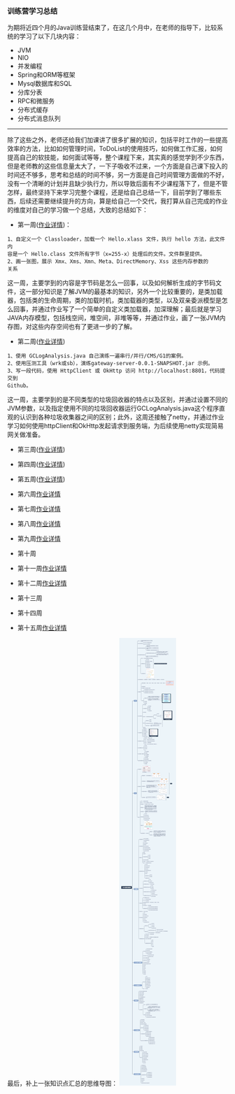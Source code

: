 ### 训练营学习总结
为期将近四个月的Java训练营结束了，在这几个月中，在老师的指导下，比较系统的学习了以下几块内容：
- JVM
- NIO
- 并发编程
- Spring和ORM等框架
- Mysql数据库和SQL
- 分库分表
- RPC和微服务
- 分布式缓存
- 分布式消息队列
------------------------------------------------------------------------
除了这些之外，老师还给我们加课讲了很多扩展的知识，包括平时工作的一些提高效率的方法，比如如何管理时间，ToDoList的使用技巧，如何做工作汇报，如何提高自己的软技能，如何面试等等，整个课程下来，其实真的感觉学到不少东西，但是老师教的这些信息量太大了，一下子吸收不过来，一个方面是自己课下投入的时间还不够多，思考和总结的时间不够，另一方面是自己时间管理方面做的不好，没有一个清晰的计划并且缺少执行力，所以导致后面有不少课程落下了，但是不管怎样，最终坚持下来学习完整个课程，还是给自己总结一下，目前学到了哪些东西，后续还需要继续提升的方向，算是给自己一个交代，我打算从自己完成的作业的维度对自己的学习做一个总结，大致的总结如下：
- 第一周([作业详情](https://github.com/wenhui5628/JAVA-000/tree/main/Week_01))：
```
1、自定义一个 Classloader，加载一个 Hello.xlass 文件，执行 hello 方法，此文件内
容是一个 Hello.class 文件所有字节（x=255-x）处理后的文件。文件群里提供。
2、画一张图，展示 Xmx、Xms、Xmn、Meta、DirectMemory、Xss 这些内存参数的
关系
```
这一周，主要学到的内容是字节码是怎么一回事，以及如何解析生成的字节码文件，这一部分知识是了解JVM的最基本的知识，另外一个比较重要的，是类加载器，包括类的生命周期，类的加载时机，类加载器的类型，以及双亲委派模型是怎么回事，并通过作业写了一个简单的自定义类加载器，加深理解；最后就是学习JAVA内存模型，包括栈空间，堆空间，非堆等等，并通过作业，画了一张JVM内存图，对这些内存空间也有了更进一步的了解。

- 第二周([作业详情](https://github.com/wenhui5628/JAVA-000/tree/main/Week_02))
```
1、使用 GCLogAnalysis.java 自己演练一遍串行/并行/CMS/G1的案例。
2、使用压测工具（wrk或sb），演练gateway-server-0.0.1-SNAPSHOT.jar 示例。
3、写一段代码，使用 HttpClient 或 OkHttp 访问 http://localhost:8801，代码提交到
Github。
```
这一周，主要学到的是不同类型的垃圾回收器的特点以及区别，并通过设置不同的JVM参数，以及指定使用不同的垃圾回收器运行GCLogAnalysis.java这个程序直观的认识到各种垃圾收集器之间的区别；此外，这周还接触了netty，并通过作业学习如何使用httpClient和OkHttp发起请求到服务端，为后续使用netty实现简易网关做准备。

- 第三周([作业详情](https://github.com/wenhui5628/JAVA-000/tree/main/Week_03))

- 第四周([作业详情](https://github.com/wenhui5628/JAVA-000/tree/main/Week_04))

- 第五周([作业详情](https://github.com/wenhui5628/JAVA-000/tree/main/Week_05))

- 第六周[作业详情](https://github.com/wenhui5628/JAVA-000/tree/main/Week_06)

- 第七周[作业详情](https://github.com/wenhui5628/JAVA-000/tree/main/Week_07)

- 第八周[作业详情](https://github.com/wenhui5628/JAVA-000/tree/main/Week_08)

- 第九周[作业详情](https://github.com/wenhui5628/JAVA-000/tree/main/Week_09)

- 第十周

- 第十一周[作业详情](https://github.com/wenhui5628/JAVA-000/tree/main/Week_11)

- 第十二周[作业详情](https://github.com/wenhui5628/JAVA-000/tree/main/Week_12)

- 第十三周

- 第十四周

- 第十五周[作业详情](https://github.com/wenhui5628/JAVA-000/tree/main/Week_04)

最后，补上一张知识点汇总的思维导图：
![image](https://raw.githubusercontent.com/wenhui5628/JAVA-000/main/Week_15/JAVA%E8%BF%9B%E9%98%B6%E8%AE%AD%E7%BB%83%E8%90%A5.png)
